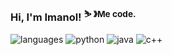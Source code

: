 ### Hi, I'm Imanol! <sup>⛷️ &#12299;Me code. </sup>
![languages](https://img.shields.io/static/v1?label=&message=languages:&color=111&style=flat-square)
![python](https://img.shields.io/static/v1?logo=python&label=&message=python&color=36465D&logoColor=AAA&style=flat-square&link=)
![java](https://img.shields.io/static/v1?logo=java&label=&message=java&color=36465D&logoColor=AAA&style=flat-square&link=)
![c++](https://img.shields.io/static/v1?logo=cplusplus&label=&message=c%2B%2B&color=36465D&logoColor=AAA&style=flat-square&link=)
